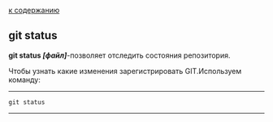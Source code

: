 [к содержанию](./readme.md)

## git status

**git status *[файл]***-позволяет отследить состояния репозитория.

Чтобы узнать какие изменения зарегистрировать GIT.Используем команду:


---
    git status
---
